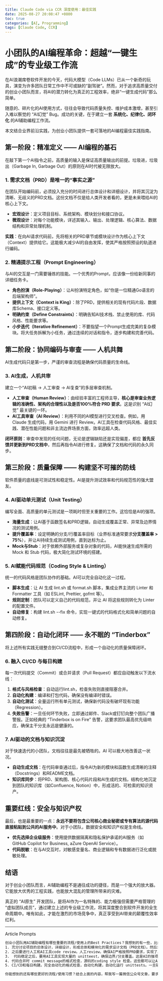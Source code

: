 ```yaml
---
title: Claude Code via CCR 深度使用：最佳实践
date: 2025-08-27 20:08:47 +0800
toc: true
categories: [AI, Programming]
tags: [Claude Code, CCR]
---
```


# **小团队的AI编程革命：超越“一键生成”的专业级工作流**

在AI浪潮席卷软件开发的今天，代码大模型（Code LLMs）已从一个新奇的玩具，演变为许多团队日常工作中不可或缺的“副驾驶”。然而，对于追求高质量交付的创业小团队而言，将AI的潜力转化为真正的工程效率，绝非“一键生成代码”那么简单。

随意的、碎片化的AI使用方式，往往会导致代码质量失控、维护成本激增，甚至引入难以察觉的 “AI幻觉” Bug。成功的关键，在于建立一套 **系统化、纪律化、闭环化** 的AI辅助编程工作流。

本文结合业界前沿实践，为创业小团队提供一套可落地的AI编程最佳实践指南。

## **第一阶段：精准定义 —— AI编程的基石**

在敲下第一个AI指令之前，高质量的输入是保证高质量输出的前提。垃圾进，垃圾出（Garbage In, Garbage Out）的原则在AI时代被无限放大。

### **1. 需求文档（PRD）是唯一的“事实之源”**

在团队开始编码前，必须投入充分的时间进行总体设计和详细设计，并将其沉淀为清晰、无歧义的PRD文档。这份文档不仅是给人类开发者看的，更是未来喂给AI的核心上下文。

* **宏观设计**：定义项目目标、系统架构、模块划分和接口协议。  
* **微观设计**：对每个功能模块，详述其输入、输出、处理逻辑、核心算法、数据结构和异常处理机制。

**实践**：在向AI请求代码前，先将相关的PRD章节或模块设计作为核心上下文（Context）提供给它。这能极大减少AI的自由发挥，使其严格按照预设的轨道进行编码。

### **2. 精通提示工程（Prompt Engineering）**

与AI的交互是一门需要锤炼的技能。一个优秀的Prompt，应该像一份给新同事的详细任务卡。

* **角色扮演（Role-Playing）**：让AI扮演特定角色，如“你是一位精通Go语言的后端架构师”。  
* **提供上下文（Context is King）**：除了PRD，提供相关的现有代码片段、数据库Schema、接口定义等。  
* **明确约束（Define Constraints）**：明确告知AI技术栈、禁止使用的库、代码风格、性能要求等。  
* **小步迭代（Iterative Refinement）**：不要指望一个Prompt生成完美的复杂模块。将大任务拆解为小任务，通过连续的对话和指令，逐步构建和完善代码。

## **第二阶段：协同编码与审查 —— 人机共舞**

AI生成代码只是第一步，严谨的审查流程是确保代码质量的生命线。

### **3. AI生成，人机共审**

建立一个“AI初稿 -> 人工审查 -> AI复查”的多层审查机制。

* **人工审查（Human Review）**：由经验丰富的工程师主导，**核心是审查业务逻辑的准确性、架构的合理性以及是否100%符合 PRD 要求**。这是识别 “AI幻觉” 最关键的一环。  
* **AI工具审查（AI Review）**：利用不同的AI模型进行交叉检查。例如，用 Claude 生成代码，用 Gemini 进行 Review。AI工具在检查代码风格、最佳实践、潜在性能问题和非主流边界场景方面，效率远超人类。

**闭环原则**：审查中发现的任何问题，无论是逻辑缺陷还是实现偏差，都应 **首先反馈并更新到PRD文档中**，然后再指令AI进行修复。这确保了文档和代码的永久同步。

## **第三阶段：质量保障 —— 构建坚不可摧的防线**

软件质量的底线是可测试性和稳定性。AI是提升测试效率和代码规范性的强大盟友。

### **4. AI驱动单元测试（Unit Testing）**

编写全面、高质量的单元测试是一项耗时但至关重要的工作。这恰恰是AI的强项。

* **海量生成**：让AI基于函数签名和PRD逻辑，自动生成覆盖正常、异常及边界情况的测试用例。  
* **提升覆盖率**：设定明确的分支/行覆盖率目标（业界标准通常要求**分支覆盖率 > 75%**），并让AI持续生成测试用例，直到达标为止。  
* **Mock与Stub**：对于依赖外部服务或复杂对象的代码，AI能快速生成所需的 Mock 和 Stub 代码，极大简化测试环境的搭建。

### **5. AI赋能代码规范（Coding Style & Linting）**

统一的代码风格是团队协作的基础。AI可以完全自动化这一过程。

* **脚本生成**：让 AI 生成 lint.sh 或 format.sh 脚本，集成业界主流的 Linter 和 Formatter 工具（如 ESLint, Prettier, gofmt 等）。  
* **规则定制**：团队可以定义自己的代码规范，并让 AI 将这些规则转化为 Linter 的配置文件。  
* **自动修复**：构建 lint.sh --fix 命令，实现一键式的代码格式化和简单问题的自动修复。

## **第四阶段：自动化闭环 —— 永不眠的 “Tinderbox”**

将上述所有实践无缝整合到CI/CD流程中，形成一个自动化的质量保障闭环。

### **6. 融入 CI/CD 与每日构建**

每一次代码提交（Commit）或合并请求（Pull Request）都应自动触发以下流水线：

1. **格式与风格检查**：自动运行lint.sh，检查失败则直接阻塞合并。  
2. **自动化构建**：编译和打包代码，确保没有编译时错误。  
3. **自动化测试**：全量运行所有单元测试，确保新代码没有破坏现有功能（Regression）。  
4. **失败告警**：一旦任何环节失败，立即通过邮件、Slack或钉钉向整个团队广播警报。正如经典的 “Tinderbox is on Fire” 告警，这要求团队最高优先级响应，确保主干分支永远是健康的。

### **7. AI驱动的文档与知识沉淀**

对于快速迭代的小团队，文档往往是最先被牺牲的。AI 可以极大地改善这一状况。

* **自动生成文档**：在代码审查通过后，指令AI为新的模块和函数生成清晰的注释（Docstrings）和README文档。  
* **知识库同步**：将PRD、架构图、核心代码片段和AI生成的文档，结构化地沉淀到团队的知识库（如Confluence, Notion）中，形成活的、可检索的知识资产。

## **重要红线：安全与知识产权**

最后，也是最重要的一点：**永远不要将包含公司核心商业秘密或专有算法的源代码直接粘贴到公共的AI服务中**。对于小团队，数据安全和知识产权是生命线。

* **优先选择企业级服务**：使用提供数据隔离和隐私保护承诺的AI服务（如 GitHub Copilot for Business, aZure OpenAI Service）。  
* **代码脱敏**：在与AI交互时，对敏感变量名、商业逻辑和专有数据进行泛化或脱敏处理。

## **结语**

对于创业小团队而言，AI辅助编程不是通往成功的捷径，而是一个强大的放大器。它能放大优秀的工程实践，也能放大混乱的管理所带来的灾难。

真正的 “AI原生” 开发团队，是将AI作为一名特殊的、能力极强但需要严格管理的 “虚拟团队成员”，通过建立上述的专业级工作流，将其深度整合到软件开发的全生命周期中。唯有如此，才能在激烈的市场竞争中，真正享受到AI带来的颠覆性效率红利。

---
Article Prompts
```bash
创业小团队用AI辅助编程有哪些重要的流程/使用上的Best Practices？我想到的有一些，比如，
1. 充分讨论项目的总体设计，详细设计，形成总体和模块化的需求设计文档（PRD文档）。然后才能让AI进行编码。
2. 之后要进行人工和AI工具code review。人工review，确保AI严格按照PRD要求，实现了具体功能，减少幻觉。AI工具review，可以更快更高效。比如用Claude Code实现编码，用Gemini去做Review，与PRD要求对比检查。一旦发现实现有缺楼，先更新PRD，再用AI实现具体功能。这一步可能需要重复几次，multiple iterations。
3.  代码稳定之后，要用AI工具实现大量的 unitteest，确保边界/分支覆盖。这是AI的强项，无需更多介绍。只说一句，业界标准是分支覆盖率要75%以上。
4. 代码合并时 commit message的格式检查，源码的coding style 检查。这些都可以让AI生成脚本，build.sh —lint，然后是 build.sh —lint —fix
5. CI/CD和每日构建。完全自动化的格式检查，自动化构建，自动化运行 unittests。一旦碰到错误，立即给团队群发邮件。想起200X年的时候，在第一家公司，每次自动化构建或测试失败，都会给大家群发邮件，题目是 Tinderbox is on Fire。然后大家都很紧张，必须停下手头工作，全力去灭火（Put out the fire）。 

你能想到的还有哪些更好的流程/使用习惯？结合上面的内容，帮我写一篇微信公众号文章，要求严肃、专业，面向码农，符合微信公众号的风格。如果需要，可以生成一些SVG图片，让文章更生动。生成 markdown 格式的文章。要求语言精炼，专业高效。
```
